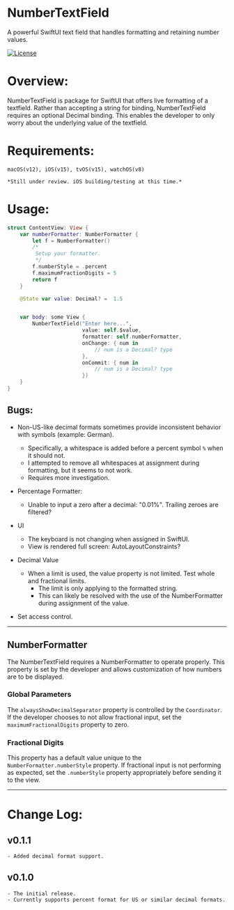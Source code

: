 # NumberTextField

A powerful SwiftUI text field that handles formatting and retaining number values.

[![License](http://img.shields.io/:license-mit-blue.svg?style=flat-square)](https://github.com/mikeCenters/NumberTextField/blob/main/LICENSE)


# Overview:
NumberTextField is package for SwiftUI that offers live formatting of a textfield. Rather than accepting a string for binding, NumberTextField requires an optional Decimal binding. This enables the developer to only worry about the underlying value of the textfield.

# Requirements:

    macOS(v12), iOS(v15), tvOS(v15), watchOS(v8)

    *Still under review. iOS building/testing at this time.*


# Usage:

```swift
struct ContentView: View {
    var numberFormatter: NumberFormatter {
        let f = NumberFormatter()
        /*
         Setup your formatter.
         */
        f.numberStyle = .percent
        f.maximumFractionDigits = 5
        return f
    }

    @State var value: Decimal? =  1.5


    var body: some View {
        NumberTextField("Enter here...",
                        value: self.$value,
                        formatter: self.numberFormatter,
                        onChange: { num in
                            // num is a Decimal? type
                        },
                        onCommit: { num in
                            // num is a Decimal? type
                        })
    }
}
```



## Bugs:
- Non-US-like decimal formats sometimes provide inconsistent behavior with symbols (example: German).
    - Specifically, a whitespace is added before a percent symbol `%` when it should not.
    - I attempted to remove all whitespaces at assignment during formatting, but it seems to not work.
    - Requires more investigation.


- Percentage Formatter:
    - Unable to input a zero after a decimal: "0.01%". Trailing zeroes are filtered?

- UI
    - The keyboard is not changing when assigned in SwiftUI.
    - View is rendered full screen: AutoLayoutConstraints?
    
- Decimal Value
    - When a limit is used, the value property is not limited. Test whole and fractional limits.
        - The limit is only applying to the formatted string.
        - This can likely be resolved with the use of the NumberFormatter during assignment of the value.

- Set access control.


---


## NumberFormatter

The NumberTextField requires a NumberFormatter to operate properly. This property is set by the developer and allows customization of how numbers are to be displayed.


### Global Parameters

The `alwaysShowDecimalSeparator` property is controlled by the `Coordinator`. If the developer chooses to not allow fractional input, set the `maximumFractionalDigits` property to zero.


### Fractional Digits

This property has a default value unique to the `NumberFormatter.numberStyle` property. If fractional input is not performing as expected, set the `.numberStyle` property appropriately before sending it to the view.


---


# Change Log:
## v0.1.1
    - Added decimal format support.
    
## v0.1.0
    - The initial release.
    - Currently supports percent format for US or similar decimal formats.
